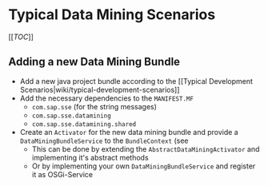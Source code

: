 # Typical Data Mining Scenarios

[[_TOC_]]

## Adding a new Data Mining Bundle

* Add a new java project bundle according to the [[Typical Development Scenarios|wiki/typical-development-scenarios]]
* Add the necessary dependencies to the `MANIFEST.MF`
	* `com.sap.sse` (for the string messages)
    * `com.sap.sse.datamining`
    * `com.sap.sse.datamining.shared`
* Create an `Activator` for the new data mining bundle and provide a `DataMiningBundleService` to the `BundleContext` (see 
	* This can be done by extending the `AbstractDataMiningActivator` and implementing it's abstract methods
	* Or by implementing your own `DataMiningBundleService` and register it as OSGi-Service